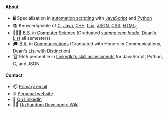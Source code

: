 #### About ####
* 🖥️ Specialization in [automation scripting](https://en.wikipedia.org/wiki/Scripting_language) with [JavaScript](https://en.wikipedia.org/wiki/JavaScript) and [Python](https://en.wikipedia.org/wiki/Python_(programming_language))
* 📚 Knowledgeable of [C](https://en.wikipedia.org/wiki/C_(programming_language)), [Java](https://en.wikipedia.org/wiki/Java_(programming_language)), [C++](https://en.wikipedia.org/wiki/C%2B%2B), [Lua](https://en.wikipedia.org/wiki/Lua_(programming_language)), [JSON](https://en.wikipedia.org/wiki/JSON), [CSS](https://en.wikipedia.org/wiki/CSS), [HTML<sub>5</sub>](https://en.wikipedia.org/wiki/HTML5)
* 👨🏻‍🎓 [B.S.](https://en.wikipedia.org/wiki/Bachelor_of_Science) in [Computer Science](https://en.wikipedia.org/wiki/Computer_science) (Graduated [*summa cum laude*](https://en.wikipedia.org/wiki/Latin_honors#Distinctions), [Dean's List](https://en.wikipedia.org/wiki/Dean%27s_list) all semesters)
* 🎓 [B.A.](https://en.wikipedia.org/wiki/Bachelor_of_Arts) in [Communications](https://en.wikipedia.org/wiki/Communication_studies) (Graduated with Honors in Communications, Dean's List with Distinction)
* 🏆 95th percentile in [LinkedIn's skill assessments](https://www.linkedin.com/help/linkedin/answer/94427/linkedin-skill-assessments?lang=en) for JavaScript, Python, C, and JSON

#### Contact ####
* 📫 [Primary email](mailto:andrew@andreweissen.com)
* 🌐 [Personal website](https://andreweissen.com)
* 💬 [On LinkedIn](https://linkedin.com/in/andreweissen)
* 👨‍💻 [On Fandom Developers Wiki](https://dev.fandom.com/eizen)
